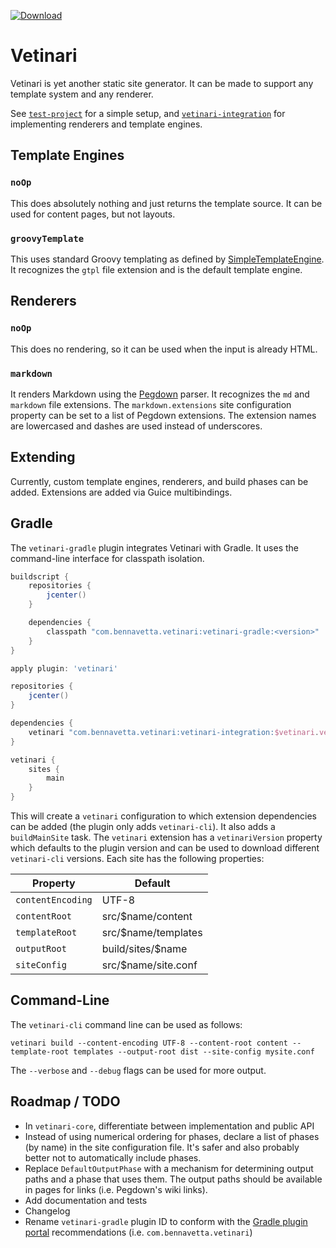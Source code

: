 [ ![Download](https://api.bintray.com/packages/ben-navetta/maven/vetinari/images/download.png) ](https://bintray.com/ben-navetta/maven/vetinari/_latestVersion)

# Vetinari

Vetinari is yet another static site generator. It can be made to support any template system and any renderer.

See [`test-project`](https://github.com/roguePanda/vetinari/tree/master/test-project) for a simple setup, and
[`vetinari-integration`](https://github.com/roguePanda/vetinari/tree/master/test-project) for implementing renderers and template engines.

## Template Engines

### `noOp`

This does absolutely nothing and just returns the template source. It can be used for content pages, but not layouts.

### `groovyTemplate`

This uses standard Groovy templating as defined by [SimpleTemplateEngine](http://beta.groovy-lang.org/docs/groovy-2.3.2/html/documentation/#_simpletemplateengine).
It recognizes the `gtpl` file extension and is the default template engine.

## Renderers

### `noOp`

This does no rendering, so it can be used when the input is already HTML.

### `markdown`

It renders Markdown using the [Pegdown](https://github.com/sirthias/pegdown) parser. It recognizes the `md` and `markdown` file extensions.
The `markdown.extensions` site configuration property can be set to a list of Pegdown extensions. The extension names are lowercased
and dashes are used instead of underscores.

## Extending

Currently, custom template engines, renderers, and build phases can be added.
Extensions are added via Guice multibindings.

## Gradle

The `vetinari-gradle` plugin integrates Vetinari with Gradle. It uses the command-line interface for classpath isolation.

```groovy
buildscript {
	repositories {
		jcenter()
	}

	dependencies {
		classpath "com.bennavetta.vetinari:vetinari-gradle:<version>"
	}
}

apply plugin: 'vetinari'

repositories {
	jcenter()
}

dependencies {
	vetinari "com.bennavetta.vetinari:vetinari-integration:$vetinari.vetinariVersion"
}

vetinari {
	sites {
		main
	}
}
```

This will create a `vetinari` configuration to which extension dependencies can be added (the plugin only adds `vetinari-cli`). It also adds a `buildMainSite` task.
The `vetinari` extension has a `vetinariVersion` property which defaults to the plugin version and can be used to download different `vetinari-cli` versions.
Each site has the following properties:

Property          | Default
------------------|---------------------
`contentEncoding` | UTF-8
`contentRoot`     | src/$name/content
`templateRoot`    | src/$name/templates
`outputRoot`      | build/sites/$name
`siteConfig`      | src/$name/site.conf

## Command-Line

The `vetinari-cli` command line can be used as follows:

```shellsession
vetinari build --content-encoding UTF-8 --content-root content --template-root templates --output-root dist --site-config mysite.conf
```
The `--verbose` and `--debug` flags can be used for more output.

## Roadmap / TODO

* In `vetinari-core`, differentiate between implementation and public API
* Instead of using numerical ordering for phases, declare a list of phases (by name) in the site configuration file. It's safer and also probably better not to
  automatically include phases.
* Replace `DefaultOutputPhase` with a mechanism for determining output paths and a phase that uses them. The output paths should be available in pages for links (i.e. Pegdown's wiki links).
* Add documentation and tests
* Changelog
* Rename `vetinari-gradle` plugin ID to conform with the [Gradle plugin portal](http://plugins.gradle.org) recommendations (i.e. `com.bennavetta.vetinari`)
